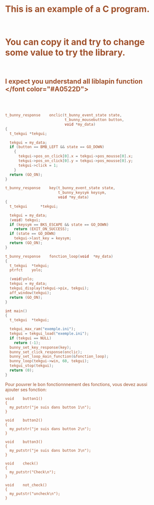 <font color="#A0522D">This is an example of a C program.</br></br>
============
You can copy it and try to change some value to try the library.</br></br>
============

I expect you understand all liblapin function</br></font color="#A0522D">
---
</br></br>

```c
t_bunny_response	onclic(t_bunny_event_state state,
			               t_bunny_mousebutton button,
			               void *my_data)
{
  t_tekgui *tekgui;

  tekgui = my_data;
  if (button == BMB_LEFT && state == GO_DOWN)
    {
      tekgui->pos_on_click[0].x = tekgui->pos_mousse[0].x;
      tekgui->pos_on_click[0].y = tekgui->pos_mousse[0].y;
      tekgui->click = 1;
    }
  return (GO_ON);
}

t_bunny_response	key(t_bunny_event_state state,
			            t_bunny_keysym keysym,
			            void *my_data)
{
  t_tekgui		*tekgui;

  tekgui = my_data;
  (void) tekgui;
  if (keysym == BKS_ESCAPE && state == GO_DOWN)
    return (EXIT_ON_SUCCESS);
  if (state == GO_DOWN)
    tekgui->last_key = keysym;
  return (GO_ON);
}

t_bunny_response	fonction_loop(void	*my_data)
{
  t_tekgui	*tekgui;
  ptrfct	yolo;

  (void)yolo;
  tekgui = my_data;
  tekgui_display(tekgui->pix, tekgui);
  aff_window(tekgui);
  return (GO_ON);
}

int	main()
{
  t_tekgui	*tekgui;

  tekgui_max_ram("exemple.ini");
  tekgui = tekgui_load("exemple.ini");
  if (tekgui == NULL)
    return (-1);
  bunny_set_key_response(key);
  bunny_set_click_response(onclic);
  bunny_set_loop_main_function(&fonction_loop);
  bunny_loop(tekgui->win, 60, tekgui);
  tekgui_stop(tekgui);
  return (0);
}
```

Pour pouvrer le bon fonctionnnement des fonctions, vous devez aussi ajouter ses fonction:</br>
```
void	button1()
{
  my_putstr("je suis dans button 1\n");
}

void	button2()
{
  my_putstr("je suis dans button 2\n");
}

void	button3()
{
  my_putstr("je suis dans button 3\n");
}

void	check()
{
  my_putstr("Check\n");
}

void	not_check()
{
  my_putstr("uncheck\n");
}
```
